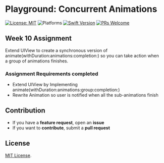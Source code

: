 # Playground: Concurrent Animations


[![License: MIT](https://img.shields.io/badge/License-MIT-yellow.svg)](https://opensource.org/licenses/MIT)
![Platforms](https://img.shields.io/badge/platform-iOS-lightgrey.svg)
[![Swift Version](https://img.shields.io/badge/Swift-5.2-F16D39.svg?style=flat)](https://developer.apple.com/swift)
[![PRs Welcome](https://img.shields.io/badge/PRs-welcome-brightgreen.svg?style=flat-square)](http://makeapullrequest.com)


## Week 10 Assignment

Extend UIView to create a synchronous version of animate(withDuration:animations:completion:) so you can take action when a group of
animations finishes.  

### Assignment Requirements completed
* Extend UIView by Implementing animate(withDuration:animations:group:completion:)
* Rewrite Animation so user is notified when all the sub-animations finish



## Contribution
- If you have a **feature request**, open an **issue**
- If you want to **contribute**, submit a **pull request**


## License
[MIT License](https://github.com/byaruhaf/RWiOSBootcamp/blob/master/LICENSE).